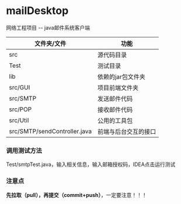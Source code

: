 # mailDesktop
网络工程项目 -- java邮件系统客户端

| 文件夹/文件                  | 功能                 |
| ---------------------------- | -------------------- |
| src                          | 源代码目录           |
| Test                         | 测试目录             |
| lib                          | 依赖的jar包文件夹    |
| src/GUI                      | 项目前端文件夹       |
| src/SMTP                     | 发送邮件代码         |
| src/POP                      | 接收邮件代码         |
| src/Util                     | 公用的工具包         |
| src/SMTP/sendController.java | 前端与后台交互的接口 |



### 调用测试方法

Test/smtpTest.java，输入相关信息，输入邮箱授权码，IDEA点击运行测试

### 注意点

**先拉取（pull），再提交（commit+push）**，一定要注意！！！





